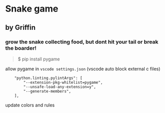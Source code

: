 # Snake game
## by Griffin
### grow the snake collecting food, but dont hit your tail or break the boarder!

> $ pip install pygame

allow pygame in `vscode settings.json` (vscode auto block external c files)
```
    "python.linting.pylintArgs": [
        "--extension-pkg-whitelist=pygame",
        "--unsafe-load-any-extension=y",
        "--generate-members",
    ],
```

update colors and rules


